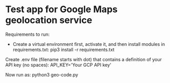 # Test app for Google Maps geolocation service

Requirements to run:
* Create a virtual environment first, activate it, and then install modules in requirements.txt:
    pip3 install -r requirements.txt

Create .env file (filename starts with dot) that contains a definition of your API key (no spaces):
    API_KEY='Your GCP API key'

Now run as: 
    python3 geo-code.py

